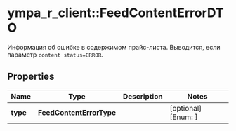 # ympa_r_client::FeedContentErrorDTO

Информация об ошибке в содержимом прайс-листа. Выводится, если параметр `content status=ERROR`. 

## Properties
Name | Type | Description | Notes
------------ | ------------- | ------------- | -------------
**type** | [**FeedContentErrorType**](FeedContentErrorType.md) |  | [optional] [Enum: ] 


